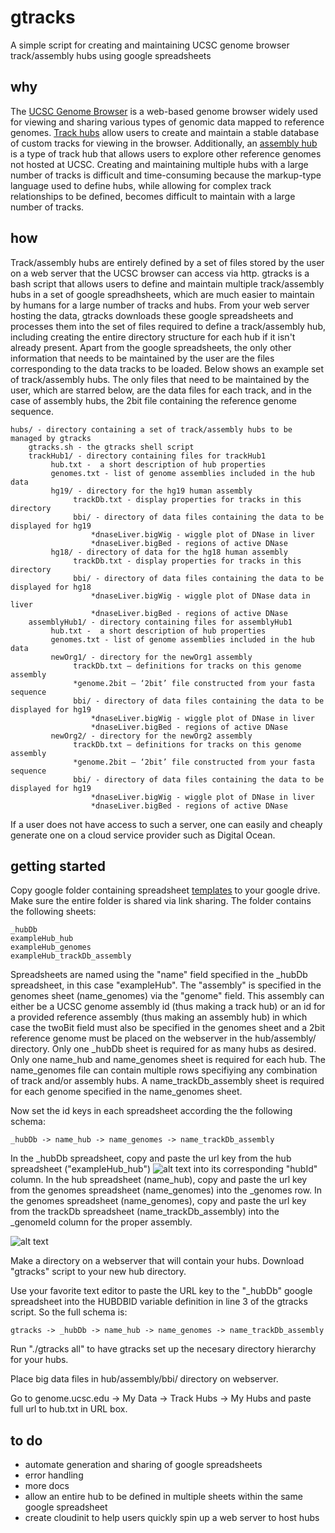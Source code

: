 # gtracks
A simple script for creating and maintaining UCSC genome browser track/assembly hubs using google spreadsheets

## why

The [UCSC Genome Browser](http://genome.ucsc.edu) is a web-based genome browser widely used for viewing and sharing various types of genomic data mapped to reference genomes. [Track hubs](https://genome.ucsc.edu/goldenPath/help/hgTrackHubHelp.html) allow users to create and maintain a stable database of custom tracks for viewing in the browser. Additionally, an [assembly hub](https://genome.ucsc.edu/goldenPath/help/hubQuickStartAssembly.html) is a type of track hub that allows users to explore other reference genomes not hosted at UCSC. Creating and maintaining multiple hubs with a large number of tracks is difficult and time-consuming because the markup-type language used to define hubs, while allowing for complex track relationships to be defined, becomes difficult to maintain with a large number of tracks.

## how

Track/assembly hubs are entirely defined by a set of files stored by the user on a web server that the UCSC browser can access via http. gtracks is a bash script that allows users to define and maintain multiple track/assembly hubs in a set of google spreadhsheets, which are much easier to maintain by humans for a large number of tracks and hubs. From your web server hosting the data, gtracks downloads these google spreadsheets and processes them into the set of files required to define a track/assembly hub, including creating the entire directory structure for each hub if it isn't already present. Apart from the google spreadsheets, the only other information that needs to be maintained by the user are the files corresponding to the data tracks to be loaded. Below shows an example set of track/assembly hubs. The only files that need to be maintained by the user, which are starred below, are the data files for each track, and in the case of assembly hubs, the 2bit file containing the reference genome sequence.

    hubs/ - directory containing a set of track/assembly hubs to be managed by gtracks
        gtracks.sh - the gtracks shell script
        trackHub1/ - directory containing files for trackHub1
             hub.txt -  a short description of hub properties
             genomes.txt - list of genome assemblies included in the hub data
             hg19/ - directory for the hg19 human assembly
                  trackDb.txt - display properties for tracks in this directory
                  bbi/ - directory of data files containing the data to be displayed for hg19
                      *dnaseLiver.bigWig - wiggle plot of DNase in liver
                      *dnaseLiver.bigBed - regions of active DNase
             hg18/ - directory of data for the hg18 human assembly
                  trackDb.txt - display properties for tracks in this directory
                  bbi/ - directory of data files containing the data to be displayed for hg18
                      *dnaseLiver.bigWig - wiggle plot of DNase data in liver
                      *dnaseLiver.bigBed - regions of active DNase
        assemblyHub1/ - directory containing files for assemblyHub1
             hub.txt -  a short description of hub properties
             genomes.txt - list of genome assemblies included in the hub data
             newOrg1/ - directory for the newOrg1 assembly
                  trackDb.txt – definitions for tracks on this genome assembly
                  *genome.2bit – ‘2bit’ file constructed from your fasta sequence
                  bbi/ - directory of data files containing the data to be displayed for hg19
                      *dnaseLiver.bigWig - wiggle plot of DNase in liver
                      *dnaseLiver.bigBed - regions of active DNase
             newOrg2/ - directory for the newOrg2 assembly
                  trackDb.txt – definitions for tracks on this genome assembly
                  *genome.2bit – ‘2bit’ file constructed from your fasta sequence
                  bbi/ - directory of data files containing the data to be displayed for hg19
                      *dnaseLiver.bigWig - wiggle plot of DNase in liver
                      *dnaseLiver.bigBed - regions of active DNase

If a user does not have access to such a server, one can easily and cheaply generate one on a cloud service provider such as Digital Ocean.

## getting started
Copy google folder containing spreadsheet [templates](https://drive.google.com/open?id=0B1_fAUn2NPztODA1TF8wdFZxRkU) to your google drive. Make sure the entire folder is shared via link sharing. The folder contains the following sheets:

    _hubDb
    exampleHub_hub
    exampleHub_genomes
    exampleHub_trackDb_assembly
    
Spreadsheets are named using the "name" field specified in the \_hubDb spreadsheet, in this case "exampleHub". The "assembly" is specified in the genomes sheet (name_genomes) via the "genome" field. This assembly can either be a UCSC genome assembly id (thus making a track hub) or an id for a provided reference assembly (thus making an assembly hub) in which case the twoBit field must also be specified in the genomes sheet and a 2bit reference genome must be placed on the webserver in the hub/assembly/ directory. Only one \_hubDb sheet is required for as many hubs as desired. Only one name_hub and name_genomes sheet is required for each hub. The name_genomes file can contain multiple rows specifiying any combination of track and/or assembly hubs. A name_trackDb_assembly sheet is required for each genome specified in the name_genomes sheet. 

Now set the id keys in each spreadsheet according the the following schema:

    _hubDb -> name_hub -> name_genomes -> name_trackDb_assembly    

In the \_hubDb spreadsheet, copy and paste the url key from the hub spreadsheet ("exampleHub_hub") 
![alt text](http://www.bio.fsu.edu/~kkyle/share/Screen%20Shot%202016-10-27%20at%202.48.59%20PM.png)
into its corresponding "hubId" column. In the hub spreadsheet (name_hub), copy and paste the url key from the genomes spreadsheet (name_genomes) into the \_genomes row. In the genomes spreadsheet (name_genomes), copy and paste the url key from the trackDb spreadsheet (name_trackDb_assembly) into the \_genomeId column for the proper assembly. 

![alt text](http://www.bio.fsu.edu/~kkyle/share/Screen%20Shot%202016-10-27%20at%202.17.34%20PM.png)

Make a directory on a webserver that will contain your hubs. Download "gtracks" script to your new hub directory. 

Use your favorite text editor to paste the URL key to the "\_hubDb" google spreadsheet into the HUBDBID variable definition in line 3 of the gtracks script. So the full schema is:

    gtracks -> _hubDb -> name_hub -> name_genomes -> name_trackDb_assembly

Run "./gtracks all" to have gtracks set up the necesary directory hierarchy for your hubs. 

Place big data files in hub/assembly/bbi/ directory on webserver. 

Go to genome.ucsc.edu -> My Data -> Track Hubs -> My Hubs and paste full url to hub.txt in URL box. 

## to do
- automate generation and sharing of google spreadsheets
- error handling
- more docs
- allow an entire hub to be defined in multiple sheets within the same google spreadsheet
- create cloudinit to help users quickly spin up a web server to host hubs
